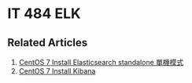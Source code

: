 # IT 484 ELK

## Related Articles
1. [CentOS 7 Install Elasticsearch standalone 單機模式](https://www.ruoxue.org/it-484-centos-7-install-elasticsearch-standalone/)
2. [CentOS 7 Install Kibana](https://www.ruoxue.org/it-484-centos-7-install-kibana/)

